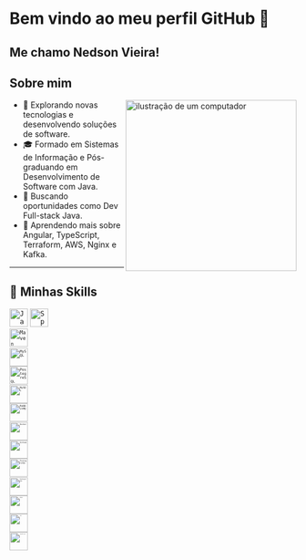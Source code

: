 # Bem vindo ao meu perfil GitHub 👋

## Me chamo Nedson Vieira! 

## Sobre mim

<img src="https://raw.githubusercontent.com/MicaelliMedeiros/micaellimedeiros/master/image/computer-illustration.png" alt="ilustração de um computador" min-width="300px" max-width="300px" width="300px" align="right">

- 🤔 Explorando novas tecnologias e desenvolvendo soluções de software.
- 🎓 Formado em Sistemas de Informação e Pós-graduando em Desenvolvimento de Software com Java.
- 💼 Buscando oportunidades como Dev Full-stack Java.
- 🌱 Aprendendo mais sobre Angular, TypeScript, Terraform, AWS, Nginx e Kafka.

---

## 🚀 Minhas Skills

<code><img height="32" src="" alt="Java"/></code>
<code><img height="32" src="" alt="SpringBoot"/><code>
<code><img height="32" src="" alt="Maven"/><code>
<code><img height="32" src="" alt="MySQL"/></code>
<code><img height="32" src="" alt="PostegreSQL"/><code>
<code><img height="32" src="" alt="MySQL"/></code>
<code><img height="32" src="" alt="RabbitMQ"/><code>
<code><img height="32" src="" alt="Docker"/></code>
<code><img height="32" src="" alt="Github"/></code>
<code><img height="32" src="" alt="PostegreSQL"/><code>
<code><img height="32" src="" alt="PostegreSQL"/><code>
<code><img height="32" src="" alt="HTML5"/></code>
<code><img height="32" src="" alt="CSS"/></code>
<code><img height="32" src="" alt="JavaScript"/><code>
